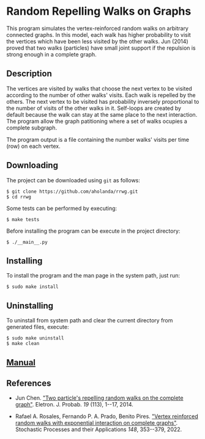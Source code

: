 # Random Repelling Walks on Graphs

 This program simulates the vertex-reinforced random walks on
arbitrary connected graphs. In this model, each walk has higher
probability to visit the vertices which have been less visited by the
other walks. Jun (2014) proved that two walks (particles) have small
joint support if the repulsion is strong enough in a complete graph.

## Description

The vertices are visited by walks that choose the next vertex to be
visited according to the number of other walks' visits. Each walk is
repelled by the others. The next vertex to be visited has probability
inversely proportional to the number of visits of the other walks in
it. Self-loops are created by default because the walk can stay at the
same place to the next interaction. The program allow the graph
patitioning where a set of walks ocupies a complete subgraph.

The program output is a file containing the number walks' visits per
time (row) on each vertex.

## Downloading

The project can be downloaded using `git` as follows:

````
$ git clone https://github.com/aholanda/rrwg.git
$ cd rrwg
````

Some tests can be performed by executing:

````
$ make tests
````

Before installing the program can be execute in the project
directory:

````
$ ./__main__.py
````

## Installing

To install the program and the man page in the system path, just run:

````
$ sudo make install
````

## Uninstalling

To uninstall from system path and clear the current directory
from generated files, execute:

````
$ sudo make uninstall
$ make clean
````

## [Manual](rrwg.md)

## References

- Jun Chen. ["Two particle's repelling random walks on the complete
graph"](https://projecteuclid.org/journals/electronic-journal-of-probability/volume-19/issue-none/Two-particles-repelling-random-walks-on-the-complete-graph/10.1214/EJP.v19-2669.full). Eletron. J. Probab. *19*
(113), 1--17, 2014.

- Rafael A. Rosales, Fernando P. A. Prado, Benito Pires. ["Vertex
reinforced random walks with exponential interaction on complete
graphs"](https://www.sciencedirect.com/science/article/pii/S0304414922000631).
Stochastic Processes and their Applications *148*, 353--379, 2022.
